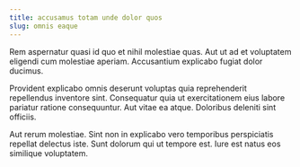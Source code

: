 ```yaml
---
title: accusamus totam unde dolor quos
slug: omnis eaque
---
```


Rem aspernatur quasi id quo et nihil molestiae quas. Aut ut ad et voluptatem eligendi cum molestiae aperiam. Accusantium explicabo fugiat dolor ducimus.

Provident explicabo omnis deserunt voluptas quia reprehenderit repellendus inventore sint. Consequatur quia ut exercitationem eius labore pariatur ratione consequuntur. Aut vitae ea atque. Doloribus deleniti sint officiis.

Aut rerum molestiae. Sint non in explicabo vero temporibus perspiciatis repellat delectus iste. Sunt dolorum qui ut tempore est. Iure est natus eos similique voluptatem.
